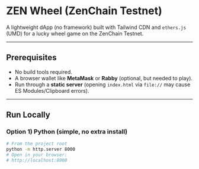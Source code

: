 # ZEN Wheel (ZenChain Testnet)

A lightweight dApp (no framework) built with Tailwind CDN and `ethers.js` (UMD) for a lucky wheel game on the ZenChain Testnet.

---

## Prerequisites

- No build tools required.
- A browser wallet like **MetaMask** or **Rabby** (optional, but needed to play).
- Run through a **static server** (opening `index.html` via `file://` may cause ES Modules/Clipboard errors).

---

## Run Locally

### Option 1) Python (simple, no extra install)
```bash
# From the project root
python -m http.server 8000
# Open in your browser:
# http://localhost:8000


